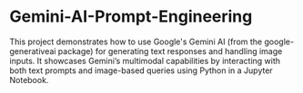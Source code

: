 # Gemini-AI-Prompt-Engineering
This project demonstrates how to use Google's Gemini AI (from the google-generativeai package) for generating text responses and handling image inputs. It showcases Gemini’s multimodal capabilities by interacting with both text prompts and image-based queries using Python in a Jupyter Notebook.
